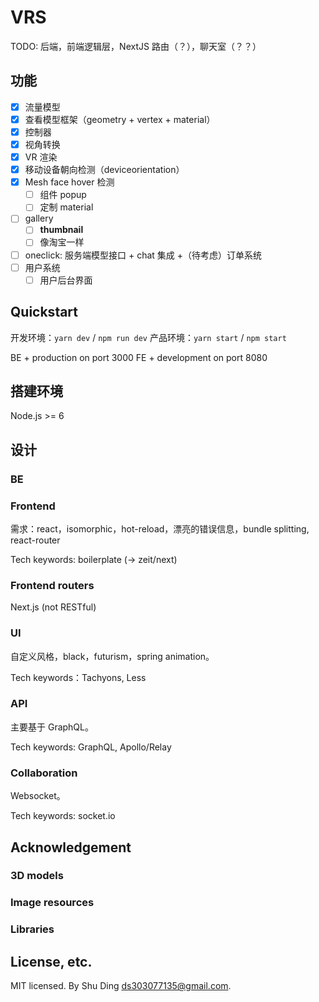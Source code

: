 # VRS

TODO: 后端，前端逻辑层，NextJS 路由（？），聊天室（？？）

## 功能
- [x] 流量模型
- [x] 查看模型框架（geometry + vertex + material）
- [x] 控制器
- [x] 视角转换
- [x] VR 渲染
- [x] 移动设备朝向检测（deviceorientation）
- [x] Mesh face hover 检测
  - [ ] 组件 popup
  - [ ] 定制 material
- [ ] gallery
  - [ ] __thumbnail__
  - [ ] 像淘宝一样
- [ ] oneclick: 服务端模型接口 + chat 集成 +（待考虑）订单系统
- [ ] 用户系统
  - [ ] 用户后台界面

## Quickstart
开发环境：`yarn dev` / `npm run dev`
产品环境：`yarn start` / `npm start`

BE + production on port 3000
FE + development on port 8080

## 搭建环境
Node.js >= 6

## 设计

### BE

### Frontend
需求：react，isomorphic，hot-reload，漂亮的错误信息，bundle splitting, react-router

Tech keywords: boilerplate (-> zeit/next)

### Frontend routers
Next.js (not RESTful)

### UI
自定义风格，black，futurism，spring animation。

Tech keywords：Tachyons, Less

### API
主要基于 GraphQL。

Tech keywords: GraphQL, Apollo/Relay

### Collaboration
Websocket。

Tech keywords: socket.io

## Acknowledgement
### 3D models
### Image resources
### Libraries

## License, etc.
MIT licensed. By Shu Ding <ds303077135@gmail.com>.
